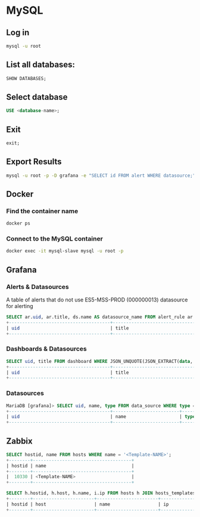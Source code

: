 # MySQL
## Log in
```bash
mysql -u root
```
## List all databases:
```sql
SHOW DATABASES;
```
## Select database
```sql
USE <database-name>;
```
## Exit
```sql
exit;
```
## Export Results
```bash
mysql -u root -p -D grafana -e "SELECT id FROM alert WHERE datasource;" > elasticsearch_alerts.txt
```

## Docker
### Find the container name
```bash
docker ps
```
### Connect to the MySQL container
```bash
docker exec -it mysql-slave mysql -u root -p
```

## Grafana
### Alerts & Datasources
A table of alerts that do not use ES5-MSS-PROD (000000013) datasource for alerting
```sql
SELECT ar.uid, ar.title, ds.name AS datasource_name FROM alert_rule ar JOIN data_source ds ON ar.data LIKE CONCAT('%', ds.uid, '%') WHERE ds.type = 'elasticsearch' AND ar.data NOT LIKE '%000000013%';
+--------------------------------------+--------------------------------------+-------------------+
| uid                                  | title                                | datasource_name   |
+--------------------------------------+--------------------------------------+-------------------+
```
### Dashboards & Datasources
```sql
SELECT uid, title FROM dashboard WHERE JSON_UNQUOTE(JSON_EXTRACT(data, '$.panels')) LIKE '%elasticsearch%' OR JSON_UNQUOTE(JSON_EXTRACT(data, '$.templating')) LIKE '%elasticsearch%';
+--------------------------------------+------------------------------------------------+
| uid                                  | title                                          |
+--------------------------------------+------------------------------------------------+
```
### Datasources
```sql
MariaDB [grafana]> SELECT uid, name, type FROM data_source WHERE type = 'elasticsearch';
+--------------------------------------+-------------------------+---------------+
| uid                                  | name                    | type          |
+--------------------------------------+-------------------------+---------------+
```

## Zabbix
```sql
SELECT hostid, name FROM hosts WHERE name = '<Template-NAME>';
+--------+-------------------------------------+
| hostid | name                                |
+--------+-------------------------------------+
|  10330 | <Template-NAME>                     |
+--------+-------------------------------------+
```
```sql
SELECT h.hostid, h.host, h.name, i.ip FROM hosts h JOIN hosts_templates ht ON h.hostid = ht.hostid JOIN interface i ON h.hostid = i.hostid WHERE ht.templateid = (SELECT hostid FROM hosts WHERE name = '<Template-NAME>');
+--------+-----------------------+-----------------------+--------------+
| hostid | host                  | name                  | ip           |
+--------+-----------------------+-----------------------+--------------+
```